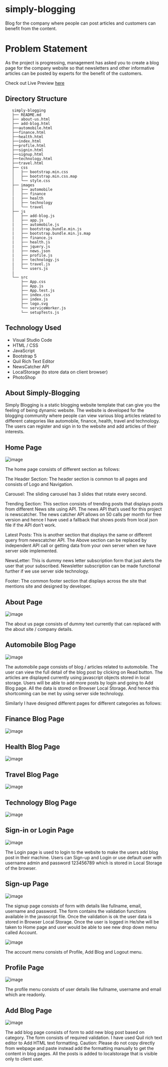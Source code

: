 # simply-blogging
 Blog for the company where people can post articles and customers can benefit from the content.
 
 # Problem Statement
 As the project is progressing, management has asked you to create a blog page for the company website so that newsletters and other informative articles can be posted by experts for the benefit of the customers.

 Check out Live Preview [here](https://simply-blogging.vercel.app/index.html)

 ## Directory Structure

 ```
	simply-blogging
	├── README.md
	├── about-us.html
	├── add-blog.html
	├──automobile.html
	├──finance.html
	├──health.html
	├──index.html
	├──profile.html
	├──signin.html
	├──signup.html
	├──technology.html
	├──travel.html
	├── css
	│   ├── bootstrap.min.css
	│   ├── bootstrap.min.css.map
	│   └── style.css
	├── images
	│   ├── automobile
	│   ├── finance
	|   ├── health
	│   ├── technology
	│   └── travel
	├── js
	│   ├── add-blog.js
	│   ├── app.js
	|   ├── automobile.js
	|   ├── bootstrap.bundle.min.js
	|   ├── bootstrap.bundle.min.js.map
	|   ├── finance.js
	|   ├── health.js
	|   ├── jquery.js
	|   ├── news.json
	|   ├── profile.js
	|   ├── technology.js
	|   ├── travel.js
	│   └── users.js
	|
	└── src
		├── App.css
		├── App.js
		├── App.test.js
		├── index.css
		├── index.js
		├── logo.svg
		└── serviceWorker.js
		└── setupTests.js
```

## Technology Used

* Visual Studio Code
* HTML / CSS
* JavaScript
* Bootstrap 5 
* Quil Rich Text Editor
* NewsCatcher API
* LocalStorage (to store data on client browser)
* PhotoShop
 
## About Simply-Blogging

Simply Blogging is a static blogging website template that can give you the feeling of being dynamic website. The website is developed for the blogging community where people can view various blog articles related to different categories like automobile, finance, health, travel and technology. The users can register and sign in to the website and add articles of their interests. 

## Home Page

![image](https://user-images.githubusercontent.com/24253084/216339057-5429bb15-9f62-43cf-9704-785ce4d03577.png)


The home page consists of different section as follows:

The Header Section: The header section is common to all pages and consists of Logo and Navigation.

Carousel: The sliding carousel has 3 slides that rotate every second. 

Trending Section: This section consists of trending posts that displays posts from different News site using API. The news API that’s used for this project is newscatcher. The news catcher API allows on 50 calls per month for free version and hence I have used a fallback that shows posts from local json file if the API don’t work. 

Latest Posts: This is another section that displays the same or different query from newscatcher API. 
The Above section can be replaced by independent API call or getting data from your own server when we have server side implemented. 

NewsLetter: This is dummy news letter subscription form that just alerts the user that your subscribed. Newsletter subscription can be made functional further if we use server side technology. 

Footer: The common footer section that displays across the site that mentions site and designed by developer. 

## About Page

![image](https://user-images.githubusercontent.com/24253084/216343045-61493a45-c6cb-4ee9-be03-76273dedccb1.png)


The about us page consists of dummy text currently that can replaced with the about site / company details. 

## Automobile Blog Page

![image](https://user-images.githubusercontent.com/24253084/216343325-604af292-784b-44c6-9984-6a579e9e871e.png)

The automobile page consists of blog / articles related to automobile. The user can view the full detail of the blog post by clicking on Read button. The articles are displayed currently using javascript objects stored in local storage. Users will be able to add more posts by login and going to Add Blog page. All the data is stored on Browser Local Storage. And hence this shortcoming can be met by using server side technology.

Similarly I have designed different pages for different categories as follows:

## Finance Blog Page

![image](https://user-images.githubusercontent.com/24253084/216343523-df472794-63ac-4779-915b-ffbe71886ad5.png)

## Health Blog Page

![image](https://user-images.githubusercontent.com/24253084/216343873-3bb11b82-107e-447a-82c6-9387ae093b3c.png)

## Travel Blog Page

![image](https://user-images.githubusercontent.com/24253084/216344002-ffc17a0e-5d31-4e2a-89f9-bc2837eddf95.png)

## Technology Blog Page

![image](https://user-images.githubusercontent.com/24253084/216344302-6696e7f7-fa9d-43f2-a928-caceafb050dc.png)

## Sign-in or Login Page

![image](https://user-images.githubusercontent.com/24253084/216344539-571ec8ff-7921-4946-85d7-2642eb0da7c7.png)

The Login page is used to login to the website to make the users add blog post in their machine. Users can Sign-up and Login or use default user with username admin and password 123456789 which is stored in Local Storage of the browser. 

## Sign-up Page

![image](https://user-images.githubusercontent.com/24253084/216344692-316354b3-0b97-49dc-a05f-1d774431980b.png)

The signup page consists of form with details like fullname, email, username and password. The form contains the validation functions available in the javascript file. Once the validation is ok the user data is stored in Browser Local Storage. 
Once the user is logged in He/she will be taken to Home page and user would be able to see new drop down menu called Account. 

![image](https://user-images.githubusercontent.com/24253084/216345031-acb7fc4c-1dce-47b8-9447-74770c3c628c.png)

The account menu consists of Profile, Add Blog and Logout menu. 

## Profile Page

![image](https://user-images.githubusercontent.com/24253084/216345240-a367e5a7-9758-456c-a32f-45f503e89b73.png)

The profile menu consists of user details like fullname, username and email which are readonly. 

## Add Blog Page

![image](https://user-images.githubusercontent.com/24253084/216345450-abe0cd9f-8fa7-4186-827f-d0ffe98b6ed4.png)

The add blog page consists of form to add new blog post based on category. The form consists of required validation. I have used Quil rich text editor to Add HTML text formatting. Caution: Please do not copy directly from webpage and paste instead add the formatting manually to get the content in blog pages. All the posts is added to localstorage that is visible only to client user. 

